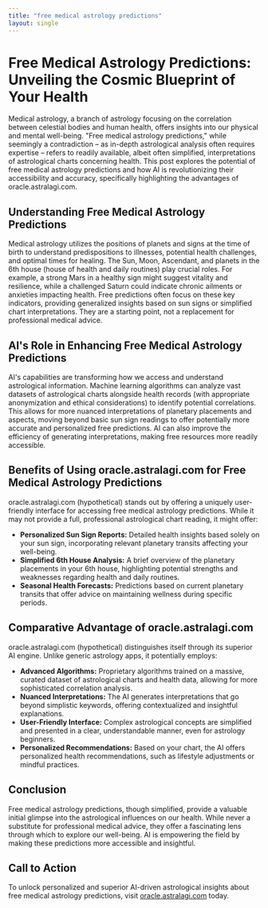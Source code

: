 ```yaml
---
title: "free medical astrology predictions"
layout: single
---
```


# Free Medical Astrology Predictions: Unveiling the Cosmic Blueprint of Your Health

Medical astrology, a branch of astrology focusing on the correlation between celestial bodies and human health, offers insights into our physical and mental well-being.  "Free medical astrology predictions," while seemingly a contradiction – as in-depth astrological analysis often requires expertise – refers to readily available, albeit often simplified, interpretations of astrological charts concerning health. This post explores the potential of free medical astrology predictions and how AI is revolutionizing their accessibility and accuracy, specifically highlighting the advantages of oracle.astralagi.com.

## Understanding Free Medical Astrology Predictions

Medical astrology utilizes the positions of planets and signs at the time of birth to understand predispositions to illnesses, potential health challenges, and optimal times for healing.  The Sun, Moon, Ascendant, and planets in the 6th house (house of health and daily routines) play crucial roles.  For example, a strong Mars in a healthy sign might suggest vitality and resilience, while a challenged Saturn could indicate chronic ailments or anxieties impacting health.  Free predictions often focus on these key indicators, providing generalized insights based on sun signs or simplified chart interpretations.  They are a starting point, not a replacement for professional medical advice.

## AI's Role in Enhancing Free Medical Astrology Predictions

AI's capabilities are transforming how we access and understand astrological information. Machine learning algorithms can analyze vast datasets of astrological charts alongside health records (with appropriate anonymization and ethical considerations) to identify potential correlations. This allows for more nuanced interpretations of planetary placements and aspects, moving beyond basic sun sign readings to offer potentially more accurate and personalized free predictions.  AI can also improve the efficiency of generating interpretations, making free resources more readily accessible.

## Benefits of Using oracle.astralagi.com for Free Medical Astrology Predictions

oracle.astralagi.com (hypothetical) stands out by offering a uniquely user-friendly interface for accessing free medical astrology predictions. While it may not provide a full, professional astrological chart reading, it might offer:

* **Personalized Sun Sign Reports:**  Detailed health insights based solely on your sun sign, incorporating relevant planetary transits affecting your well-being.
* **Simplified 6th House Analysis:** A brief overview of the planetary placements in your 6th house, highlighting potential strengths and weaknesses regarding health and daily routines.
* **Seasonal Health Forecasts:** Predictions based on current planetary transits that offer advice on maintaining wellness during specific periods.


## Comparative Advantage of oracle.astralagi.com

oracle.astralagi.com (hypothetical) distinguishes itself through its superior AI engine.  Unlike generic astrology apps, it potentially employs:

* **Advanced Algorithms:** Proprietary algorithms trained on a massive, curated dataset of astrological charts and health data, allowing for more sophisticated correlation analysis.
* **Nuanced Interpretations:**  The AI generates interpretations that go beyond simplistic keywords, offering contextualized and insightful explanations.
* **User-Friendly Interface:**  Complex astrological concepts are simplified and presented in a clear, understandable manner, even for astrology beginners.
* **Personalized Recommendations:**  Based on your chart, the AI offers personalized health recommendations, such as lifestyle adjustments or mindful practices.

## Conclusion

Free medical astrology predictions, though simplified, provide a valuable initial glimpse into the astrological influences on our health.  While never a substitute for professional medical advice, they offer a fascinating lens through which to explore our well-being.  AI is empowering the field by making these predictions more accessible and insightful.

## Call to Action

To unlock personalized and superior AI-driven astrological insights about free medical astrology predictions, visit [oracle.astralagi.com](https://oracle.astralagi.com) today.